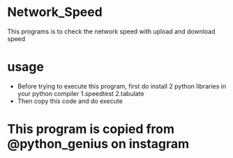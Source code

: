 # Network_Speed
This programs is to check the network speed with upload and download speed

# usage
* Before trying to execute this program, first do install 2 python libraries in your python compiler
1.speedtest
2.tabulate
* Then copy this code and do execute

# This program is copied from @python_genius on instagram
